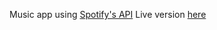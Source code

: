 Music app using [Spotify's API](https://developer.spotify.com/documentation/web-api/reference/browse/)
Live version [here](http://react-music.s3-website-us-east-1.amazonaws.com/)
